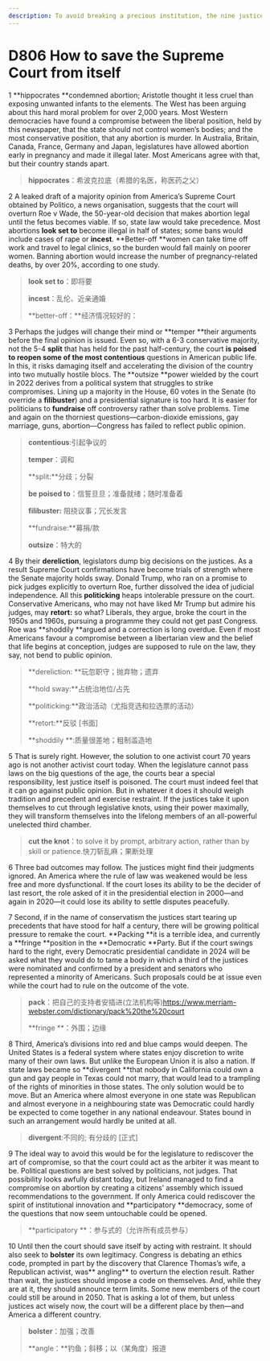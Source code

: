 ```yaml
---
description: To avoid breaking a precious institution, the nine justices need to restrain themselves
---
```


# D806 How to save the Supreme Court from itself
1 **hippocrates **condemned abortion; Aristotle thought it less cruel than exposing unwanted infants to the elements. The West has been arguing about this hard moral problem for over 2,000 years. Most Western democracies have found a compromise between the liberal position, held by this newspaper, that the state should not control women’s bodies; and the most conservative position, that any abortion is murder. In Australia, Britain, Canada, France, Germany and Japan, legislatures have allowed abortion early in pregnancy and made it illegal later. Most Americans agree with that, but their country stands apart.

> **hippocrates**：希波克拉底（希腊的名医，称医药之父）
 > 

2 A leaked draft of a majority opinion from America’s Supreme Court obtained by Politico, a news organisation, suggests that the court will overturn Roe v Wade, the 50-year-old decision that makes abortion legal until the fetus becomes viable. If so, state law would take precedence. Most abortions **look set to** become illegal in half of states; some bans would include cases of rape or **incest**. **Better-off **women can take time off work and travel to legal clinics, so the burden would fall mainly on poorer women. Banning abortion would increase the number of pregnancy-related deaths, by over 20%, according to one study.

> **look set to**：即将要
 > 
> **incest**：乱伦、近亲通婚
 > 
> **better-off：**经济情况较好的：
 > 

3 Perhaps the judges will change their mind or **temper **their arguments before the final opinion is issued. Even so, with a 6-3 conservative majority, not the 5-4 **split** that has held for the past half-century, the court **is poised to **reopen some of the most** contentious** questions in American public life. In this, it risks damaging itself and accelerating the division of the country into two mutually hostile blocs.
The **outsize **power wielded by the court in 2022 derives from a political system that struggles to strike compromises. Lining up a majority in the House, 60 votes in the Senate (to override a **filibuster**) and a presidential signature is too hard. It is easier for politicians to **fundraise** off controversy rather than solve problems. Time and again on the thorniest questions—carbon-dioxide emissions, gay marriage, guns, abortion—Congress has failed to reflect public opinion.

> **contentious**:引起争议的
 > 
> **temper**：调和
 > 
> **split:**分歧；分裂
 > 
> **be poised to**：信誓旦旦；准备就绪；随时准备着
 > 
> **filibuster:** 阻挠议事；冗长发言
 > 
> **fundraise:**募捐/款
 > 
> **outsize**：特大的
 > 

4 By their **dereliction**, legislators dump big decisions on the justices. As a result Supreme Court confirmations have become trials of strength where the Senate majority holds sway. Donald Trump, who ran on a promise to pick judges explicitly to overturn Roe, further dissolved the idea of judicial independence. All this **politicking** heaps intolerable pressure on the court.
Conservative Americans, who may not have liked Mr Trump but admire his judges, may **retort:** so what? Liberals, they argue, broke the court in the 1950s and 1960s, pursuing a programme they could not get past Congress. Roe was **shoddily **argued and a correction is long overdue. Even if most Americans favour a compromise between a libertarian view and the belief that life begins at conception, judges are supposed to rule on the law, they say, not bend to public opinion.

> **dereliction: **玩忽职守；抛弃物；遗弃
 > 
> **hold sway:**占统治地位/占先
 > 
> **politicking:**政治活动（尤指竞选和拉选票的活动）
 > 
> **retort:**反驳 [书面]
 > 
> **shoddily **:质量很差地；粗制滥造地
 > 

5 That is surely right. However, the solution to one activist court 70 years ago is not another activist court today. When the legislature cannot pass laws on the big questions of the age, the courts bear a special responsibility, lest justice itself is poisoned. The court must indeed feel that it can go against public opinion. But in whatever it does it should weigh tradition and precedent and exercise restraint. If the justices take it upon themselves to cut through legislative knots, using their power maximally, they will transform themselves into the lifelong members of an all-powerful unelected third chamber.

> **cut the knot**：to solve it by prompt, arbitrary action, rather than by skill or patience.快刀斩乱麻；果断处理
 > 

6 Three bad outcomes may follow. The justices might find their judgments ignored. An America where the rule of law was weakened would be less free and more dysfunctional. If the court loses its ability to be the decider of last resort, the role asked of it in the presidential election in 2000—and again in 2020—it could lose its ability to settle disputes peacefully.

7 Second, if in the name of conservatism the justices start tearing up precedents that have stood for half a century, there will be growing political pressure to remake the court. **Packing **it is a terrible idea, and currently a **fringe **position in the **Democratic **Party. But if the court swings hard to the right, every Democratic presidential candidate in 2024 will be asked what they would do to tame a body in which a third of the justices were nominated and confirmed by a president and senators who represented a minority of Americans. Such proposals could be at issue even while the court had to rule on the outcome of the vote.

> **pack**：把自己的支持者安插进(立法机构等)https://www.merriam-webster.com/dictionary/pack%20the%20court
 > 
> **fringe **：外围；边缘
 > 

8 Third, America’s divisions into red and blue camps would deepen. The United States is a federal system where states enjoy discretion to write many of their own laws. But unlike the European Union it is also a nation. If state laws became so **divergent **that nobody in California could own a gun and gay people in Texas could not marry, that would lead to a trampling of the rights of minorities in those states. The only solution would be to move. But an America where almost everyone in one state was Republican and almost everyone in a neighbouring state was Democratic could hardly be expected to come together in any national endeavour. States bound in such an arrangement would hardly be united at all.

> **divergent**:不同的; 有分歧的 [正式]
 > 

9 The ideal way to avoid this would be for the legislature to rediscover the art of compromise, so that the court could act as the arbiter it was meant to be. Political questions are best solved by politicians, not judges. That possibility looks awfully distant today, but Ireland managed to find a compromise on abortion by creating a citizens’ assembly which issued recommendations to the government. If only America could rediscover the spirit of institutional innovation and **participatory **democracy, some of the questions that now seem untouchable could be opened.

> **participatory **：参与式的（允许所有成员参与）
 > 

10 Until then the court should save itself by acting with restraint. It should also seek to **bolster** its own legitimacy. Congress is debating an ethics code, prompted in part by the discovery that Clarence Thomas’s wife, a Republican activist, was** angling** to overturn the election result. Rather than wait, the justices should impose a code on themselves. And, while they are at it, they should announce term limits. Some new members of the court could still be around in 2050. That is asking a lot of them, but unless justices act wisely now, the court will be a different place by then—and America a different country.

> **bolster**：加强；改善
 > 
> **angle：**钓鱼；斜移；以（某角度）报道
 > 

